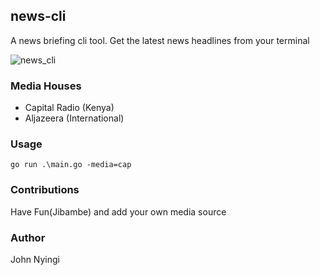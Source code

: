 ## news-cli
A news briefing cli tool. Get the latest news headlines from your terminal

![news_cli](https://drive.google.com/uc?export=view&id=1AVfB_CFYoDwV6FMKI-bv-9rdCVCi3xjQ)

### Media Houses
- Capital Radio (Kenya)
- Aljazeera (International)
### Usage
`go run .\main.go -media=cap`

### Contributions
Have Fun(Jibambe) and add your own media source

### Author
John Nyingi